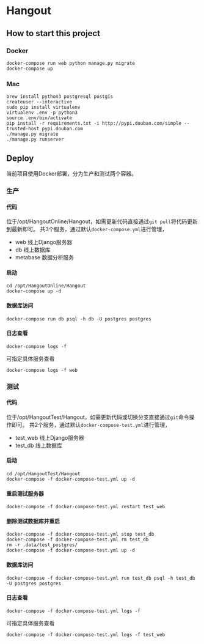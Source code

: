 # Hangout

## How to start this project

### Docker

```
docker-compose run web python manage.py migrate
docker-compose up
```

### Mac

```
brew install python3 postgresql postgis
createuser --interactive
sudo pip install virtualenv
virtualenv .env -p python3
source .env/bin/activate
pip install -r requirements.txt -i http://pypi.douban.com/simple --trusted-host pypi.douban.com
./manage.py migrate
./manage.py runserver
```


## Deploy
当前项目使用Docker部署，分为生产和测试两个容器。

### 生产

#### 代码
位于/opt/HangoutOnline/Hangout，如需更新代码直接通过`git pull`将代码更新到最新即可。
共3个服务，通过默认`docker-compose.yml`进行管理，

- web 线上Django服务器
- db 线上数据库
- metabase 数据分析服务

#### 启动
```
cd /opt/HangoutOnline/Hangout
docker-compose up -d
```

#### 数据库访问
```
docker-compose run db psql -h db -U postgres postgres
```
#### 日志查看
```
docker-compose logs -f
```
可指定具体服务查看
```
docker-compose logs -f web
```

### 测试

#### 代码
位于/opt/HangoutTest/Hangout，如需更新代码或切换分支直接通过`git`命令操作即可。
共2个服务，通过默认`docker-compose-test.yml`进行管理，

- test_web 线上Django服务器
- test_db 线上数据库

#### 启动
```
cd /opt/HangoutTest/Hangout
docker-compose -f docker-compose-test.yml up -d
```

#### 重启测试服务器
```
docker-compose -f docker-compose-test.yml restart test_web
```

#### 删除测试数据库并重启
```
docker-compose -f docker-compose-test.yml stop test_db
docker-compose -f docker-compose-test.yml rm test_db
rm -r .data/test_postgres/
docker-compose -f docker-compose-test.yml up -d
```

#### 数据库访问
```
docker-compose -f docker-compose-test.yml run test_db psql -h test_db -U postgres postgres
```

#### 日志查看
```
docker-compose -f docker-compose-test.yml logs -f
```
可指定具体服务查看
```
docker-compose -f docker-compose-test.yml logs -f test_web
```

